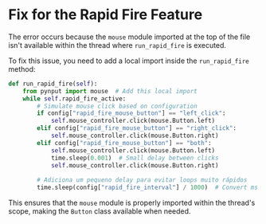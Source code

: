 # Fix for the Rapid Fire Feature

The error occurs because the `mouse` module imported at the top of the file isn't available within the thread where `run_rapid_fire` is executed.

To fix this issue, you need to add a local import inside the `run_rapid_fire` method:

```python
def run_rapid_fire(self):
    from pynput import mouse  # Add this local import
    while self.rapid_fire_active:
        # Simulate mouse click based on configuration
        if config["rapid_fire_mouse_button"] == "left_click":
            self.mouse_controller.click(mouse.Button.left)
        elif config["rapid_fire_mouse_button"] == "right_click":
            self.mouse_controller.click(mouse.Button.right)
        elif config["rapid_fire_mouse_button"] == "both":
            self.mouse_controller.click(mouse.Button.left)
            time.sleep(0.001)  # Small delay between clicks
            self.mouse_controller.click(mouse.Button.right)
        
        # Adiciona um pequeno delay para evitar loops muito rápidos
        time.sleep(config["rapid_fire_interval"] / 1000)  # Convert ms to seconds
```

This ensures that the `mouse` module is properly imported within the thread's scope, making the `Button` class available when needed.